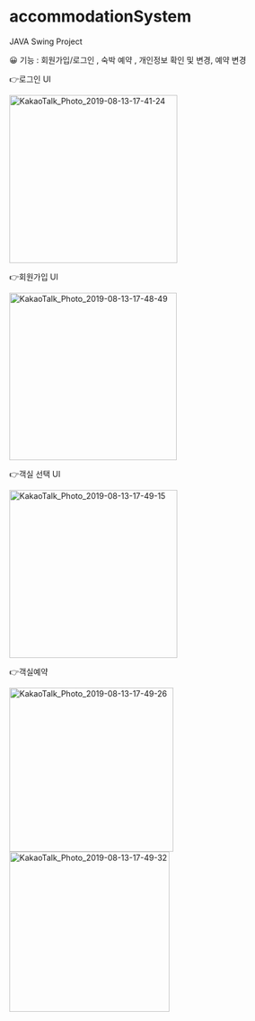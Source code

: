 # accommodationSystem

JAVA Swing Project

<p>😀 기능 : 회원가입/로그인 , 숙박 예약 , 개인정보 확인 및 변경, 예약 변경</p>

<p>👉로그인 UI</p>
<img width="299" alt="KakaoTalk_Photo_2019-08-13-17-41-24" src="https://user-images.githubusercontent.com/40788586/62928333-54dd4280-bdf3-11e9-9f7e-030308ccd270.png">

<p>👉회원가입 UI</p>
<img width="298" alt="KakaoTalk_Photo_2019-08-13-17-48-49" src="https://user-images.githubusercontent.com/40788586/62928373-658db880-bdf3-11e9-8a6e-f15053d3f629.png">

<p>👉객실 선택 UI</p>
<img width="299" alt="KakaoTalk_Photo_2019-08-13-17-49-15" src="https://user-images.githubusercontent.com/40788586/62928393-6de5f380-bdf3-11e9-864d-d67da8a10a92.png">

<p>👉객실예약</p>
<img width="292" alt="KakaoTalk_Photo_2019-08-13-17-49-26" src="https://user-images.githubusercontent.com/40788586/62928444-835b1d80-bdf3-11e9-9b0a-75faa3527ab7.png">
<img width="285" alt="KakaoTalk_Photo_2019-08-13-17-49-32" src="https://user-images.githubusercontent.com/40788586/62928482-9241d000-bdf3-11e9-987a-457ab7b8f184.png">
